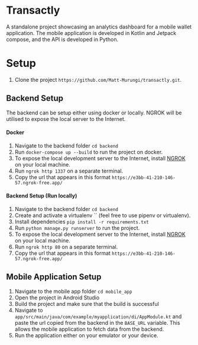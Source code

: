 # Transactly

A standalone  project showcasing an analytics dashboard for a mobile wallet
application. The mobile application is developed in Kotlin and Jetpack compose, and the API is developed in Python.

# Setup
1. Clone the project `https://github.com/Matt-Murungi/transactly.git`.

## Backend Setup
The backend can be setup either using docker or locally. NGROK will be utilised to expose the local server to the Internet.  

#### Docker
1. Navigate to the backend folder `cd backend`
2. Run `docker-compose up --build` to run the project on docker. 
3. To expose the local development server to the Internet, install [NGROK](https://ngrok.com/download) on your local machine.
4. Run `ngrok http 1337` on a separate terminal. 
5. Copy the url that appears in this format `https://e3bb-41-210-146-57.ngrok-free.app/`

#### Backend Setup (Run locally)
1. Navigate to the backend folder `cd backend`
2. Create and activate a virtualenv `` (feel free to use pipenv or virtualenv).
3. Install dependencies `pip install -r requirements.txt`
4. Run `python manage.py runserver` to run the project. 
5. To expose the local development server to the Internet, install [NGROK](https://ngrok.com/download) on your local machine.
6. Run `ngrok http 80` on a separate terminal. 
7. Copy the url that appears in this format `https://e3bb-41-210-146-57.ngrok-free.app/`



## Mobile Application Setup

1. Navigate to the mobile app folder `cd mobile_app`
2. Open the project in Android Studio
3. Build the project and make sure that the build is successful
4. Navigate to `app/src/main/java/com/example/myapplication/di/AppModule.kt` and paste the url copied from the backend in the `BASE_URL` variable. This allows the mobile application to fetch data from the backend.
5. Run the application either on your emulator or your device.

